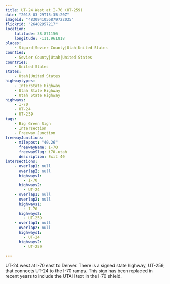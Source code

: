 ```yaml
---
title: UT-24 West at I-70 (UT-259)
date: "2018-03-29T15:35:20Z"
imageid: "4830941056879722035"
flickrid: "26402957217"
location:
    latitude: 38.871156
    longitude: -111.961818
places:
    - Sigurd|Sevier County|Utah|United States
counties:
    - Sevier County|Utah|United States
countries:
    - United States
states:
    - Utah|United States
highwaytypes:
    - Interstate Highway
    - Utah State Highway
    - Utah State Highway
highways:
    - I-70
    - UT-24
    - UT-259
tags:
    - Big Green Sign
    - Intersection
    - Freeway Junction
freewayJunctions:
    - milepost: "40.26"
      freewayName: I-70
      freewaySlug: i70-utah
      description: Exit 40
intersections:
    - overlap1: null
      overlap2: null
      highways1:
        - I-70
      highways2:
        - UT-24
    - overlap1: null
      overlap2: null
      highways1:
        - I-70
      highways2:
        - UT-259
    - overlap1: null
      overlap2: null
      highways1:
        - UT-24
      highways2:
        - UT-259

---
```

UT-24 west at I-70 east to Denver.  There is a signed state highway, UT-259, that connects UT-24 to the I-70 ramps.  This sign has been replaced in recent years to include the UTAH text in the I-70 shield.